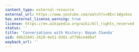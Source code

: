 ```yaml
---
content_type: external-resource
external_url: https://www.youtube.com/watch?v=0EvriWgx4xo
has_external_license_warning: true
license: https://en.wikipedia.org/wiki/All_rights_reserved
status: ''
title: 'Conversations with History: Nayan Chanda'
uid: 49b22491-2610-4e51-9301-aff96ce489af
wayback_url: ''
---
```

